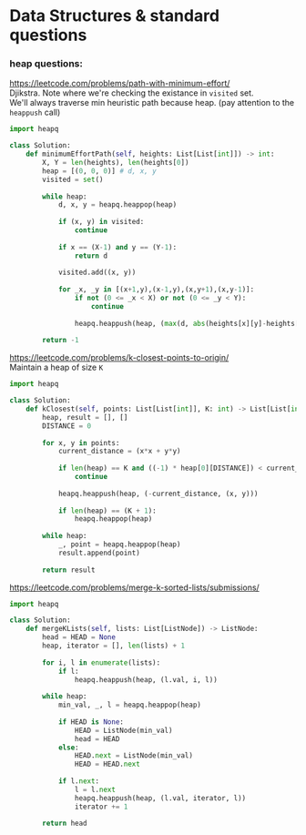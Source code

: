 # Data Structures & standard questions


### heap questions:
https://leetcode.com/problems/path-with-minimum-effort/ <br />
Djikstra. Note where we're checking the existance in `visited` set. <br />
We'll always traverse min heuristic path because heap. (pay attention to the `heappush` call)
```py
import heapq

class Solution:
    def minimumEffortPath(self, heights: List[List[int]]) -> int:
        X, Y = len(heights), len(heights[0])
        heap = [(0, 0, 0)] # d, x, y
        visited = set()
        
        while heap:
            d, x, y = heapq.heappop(heap)
            
            if (x, y) in visited:
                continue
            
            if x == (X-1) and y == (Y-1):
                return d
            
            visited.add((x, y))
            
            for _x, _y in [(x+1,y),(x-1,y),(x,y+1),(x,y-1)]:
                if not (0 <= _x < X) or not (0 <= _y < Y):
                    continue
                
                heapq.heappush(heap, (max(d, abs(heights[x][y]-heights[_x][_y])), _x, _y))
                
        return -1
```
https://leetcode.com/problems/k-closest-points-to-origin/ <br />
Maintain a heap of size `K`
```py
import heapq

class Solution:
    def kClosest(self, points: List[List[int]], K: int) -> List[List[int]]:
        heap, result = [], []
        DISTANCE = 0
        
        for x, y in points:
            current_distance = (x*x + y*y)
            
            if len(heap) == K and ((-1) * heap[0][DISTANCE]) < current_distance:
                continue
            
            heapq.heappush(heap, (-current_distance, (x, y)))
            
            if len(heap) == (K + 1):
                heapq.heappop(heap)
        
        while heap:
            _, point = heapq.heappop(heap)
            result.append(point)
        
        return result
```
https://leetcode.com/problems/merge-k-sorted-lists/submissions/
```py
import heapq

class Solution:
    def mergeKLists(self, lists: List[ListNode]) -> ListNode:
        head = HEAD = None
        heap, iterator = [], len(lists) + 1
        
        for i, l in enumerate(lists):
            if l:
                heapq.heappush(heap, (l.val, i, l))
        
        while heap:
            min_val, _, l = heapq.heappop(heap)
            
            if HEAD is None:
                HEAD = ListNode(min_val)
                head = HEAD
            else:
                HEAD.next = ListNode(min_val)
                HEAD = HEAD.next
            
            if l.next:
                l = l.next
                heapq.heappush(heap, (l.val, iterator, l))
                iterator += 1
        
        return head
```